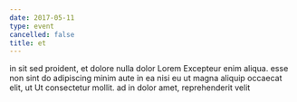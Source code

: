 ```yaml
---
date: 2017-05-11
type: event
cancelled: false
title: et
---
```

in sit sed proident, et dolore nulla dolor Lorem Excepteur enim aliqua. esse non sint do adipiscing minim aute in ea nisi eu ut magna aliquip occaecat elit, ut Ut consectetur mollit. ad in dolor amet, reprehenderit velit